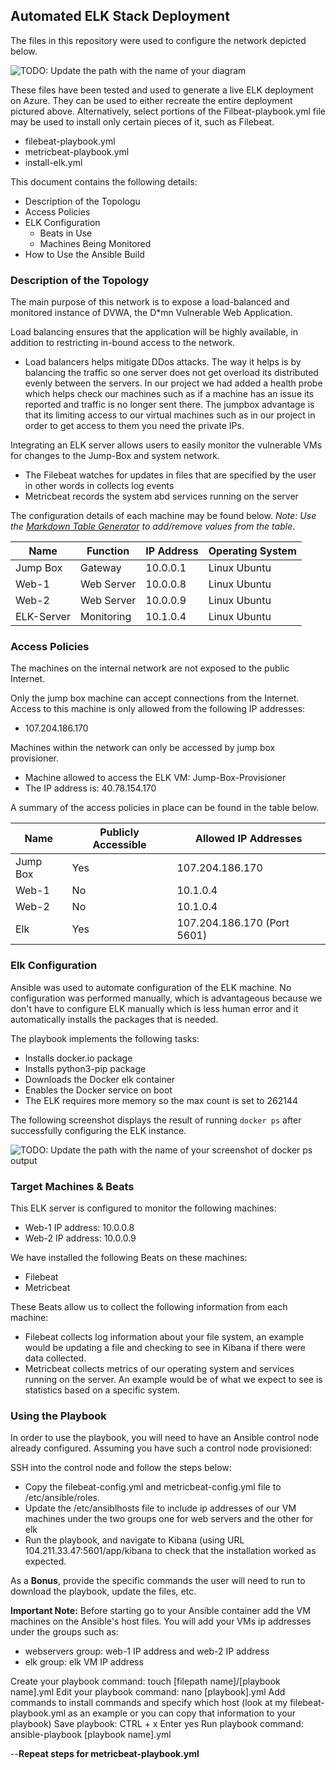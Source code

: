 ## Automated ELK Stack Deployment

The files in this repository were used to configure the network depicted below.

![TODO: Update the path with the name of your diagram](Images/diagram_filename.png)

These files have been tested and used to generate a live ELK deployment on Azure. They can be used to either recreate the entire deployment pictured above. Alternatively, select portions of the Filbeat-playbook.yml file may be used to install only certain pieces of it, such as Filebeat.

  - filebeat-playbook.yml
  - metricbeat-playbook.yml
  - install-elk.yml

This document contains the following details:
- Description of the Topologu
- Access Policies
- ELK Configuration
  - Beats in Use
  - Machines Being Monitored
- How to Use the Ansible Build


### Description of the Topology

The main purpose of this network is to expose a load-balanced and monitored instance of DVWA, the D*mn Vulnerable Web Application.

Load balancing ensures that the application will be highly available, in addition to restricting in-bound access to the network.
- Load balancers helps mitigate DDos attacks. The way it helps is by balancing the traffic so one server does not get overload its distributed evenly between the servers. In our project we had added a health probe which helps check our machines such as if a machine has an issue its reported and traffic is no longer sent there. The jumpbox advantage is that its limiting access to our virtual machines such as in our project in order to get access to them you need the private IPs. 

Integrating an ELK server allows users to easily monitor the vulnerable VMs for changes to the Jump-Box and system network.
- The Filebeat watches for updates in files that are specified by the user in other words in collects log events
- Metricbeat records the system abd services running on the server

The configuration details of each machine may be found below.
_Note: Use the [Markdown Table Generator](http://www.tablesgenerator.com/markdown_tables) to add/remove values from the table_.

| Name      | Function  | IP Address | Operating System |
|-----------|-----------|------------|------------------|
| Jump Box  | Gateway   | 10.0.0.1   | Linux Ubuntu     |
| Web-1     | Web Server| 10.0.0.8   | Linux Ubuntu     |
| Web-2     | Web Server| 10.0.0.9   | Linux Ubuntu     |
| ELK-Server| Monitoring| 10.1.0.4   | Linux Ubuntu     |

### Access Policies

The machines on the internal network are not exposed to the public Internet. 

Only the jump box machine can accept connections from the Internet. Access to this machine is only allowed from the following IP addresses:
- 107.204.186.170

Machines within the network can only be accessed by jump box provisioner.
- Machine allowed to access the ELK VM: Jump-Box-Provisioner
- The IP address is: 40.78.154.170

A summary of the access policies in place can be found in the table below.

| Name     | Publicly Accessible | Allowed IP Addresses       |
|----------|---------------------|----------------------------|
| Jump Box | Yes                 | 107.204.186.170            |
| Web-1    | No                  | 10.1.0.4                   |
| Web-2    | No                  | 10.1.0.4                   |
| Elk      | Yes                 | 107.204.186.170 (Port 5601)|

### Elk Configuration

Ansible was used to automate configuration of the ELK machine. No configuration was performed manually, which is advantageous because we don't have to configure ELK manually which is less human error and it automatically installs the packages that is needed. 

The playbook implements the following tasks:
- Installs docker.io package
- Installs python3-pip package
- Downloads the Docker elk container
- Enables the Docker service on boot
- The ELK requires more memory so the max count is set to 262144


The following screenshot displays the result of running `docker ps` after successfully configuring the ELK instance.

![TODO: Update the path with the name of your screenshot of docker ps output](Images/docker_ps_output.png)

### Target Machines & Beats
This ELK server is configured to monitor the following machines:
- Web-1 IP address: 10.0.0.8
- Web-2 IP address: 10.0.0.9

We have installed the following Beats on these machines:
- Filebeat
- Metricbeat

These Beats allow us to collect the following information from each machine:
- Filebeat collects log information about your file system, an example would be updating a file and checking to see in Kibana if there were data collected. 
- Metricbeat collects metrics of our operating system and services running on the server. An example would be of what we expect to see is statistics based on a specific system.

### Using the Playbook
In order to use the playbook, you will need to have an Ansible control node already configured. Assuming you have such a control node provisioned: 

SSH into the control node and follow the steps below:
- Copy the filebeat-config.yml and metricbeat-config.yml file to /etc/ansible/roles.
- Update the /etc/ansiblhosts file to include ip addresses of our VM machines under the two groups one for web servers and the other for elk
- Run the playbook, and navigate to Kibana (using URL 104.211.33.47:5601/app/kibana to check that the installation worked as expected.

As a **Bonus**, provide the specific commands the user will need to run to download the playbook, update the files, etc.

**Important Note:** Before starting go to your Ansible container add the VM machines on the Ansible's host files. You will add your VMs ip addresses under the groups such as:
- webservers group: web-1 IP address and web-2 IP address
- elk group: elk VM IP address

Create your playbook command: touch [filepath name]/[playbook name].yml
Edit your playbook command: nano [playbook].yml
Add commands to install commands and specify which host (look at my filebeat-playbook.yml as an example or you can copy that information to your playbook)
Save playbook: CTRL + x
Enter yes 
Run playbook command: ansible-playbook [playbook name].yml

--**Repeat steps for metricbeat-playbook.yml**
